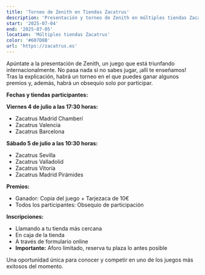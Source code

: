 ```yaml
---
title: 'Torneo de Zenith en Tiendas Zacatrus'
description: 'Presentación y torneo de Zenith en múltiples tiendas Zacatrus con premios y obsequios.'
start: '2025-07-04'
end: '2025-07-05'
location: 'Múltiples tiendas Zacatrus'
color: '#607D8B'
url: 'https://zacatrus.es'
---
```


Apúntate a la presentación de Zenith, un juego que está triunfando internacionalmente. No pasa nada si no sabes jugar, ¡allí te enseñamos! Tras la explicación, habrá un torneo en el que puedes ganar algunos premios y, además, habrá un obsequio solo por participar.

**Fechas y tiendas participantes:**

**Viernes 4 de julio a las 17:30 horas:**
- Zacatrus Madrid Chamberí
- Zacatrus Valencia
- Zacatrus Barcelona

**Sábado 5 de julio a las 10:30 horas:**
- Zacatrus Sevilla
- Zacatrus Valladolid
- Zacatrus Vitoria
- Zacatrus Madrid Pirámides

**Premios:**
- Ganador: Copia del juego + Tarjezaca de 10€
- Todos los participantes: Obsequio de participación

**Inscripciones:**
- Llamando a tu tienda más cercana
- En caja de la tienda
- A través de formulario online
- **Importante:** Aforo limitado, reserva tu plaza lo antes posible

Una oportunidad única para conocer y competir en uno de los juegos más exitosos del momento.
